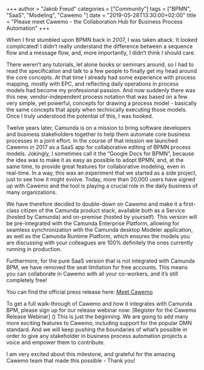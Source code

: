 +++
author = "Jakob Freud"
categories = ["Community"]
tags = ["BPMN", "SaaS", "Modeling", "Cawemo "]
date = "2019-05-28T13:30:00+02:00"
title = "Please meet Cawemo - the Collaboration Hub for Business Process Automation"
+++

When I first stumbled upon BPMN back in 2007, I was taken aback. It looked complicated! I didn’t really understand the difference between a sequence flow and a message flow, and, more importantly, I didn’t think I should care.

<!--more-->
There weren’t any tutorials, let alone books or seminars around, so I had to read the specification and talk to a few people to finally get my head around the core concepts. At that time I already had some experience with process mapping, mostly with EPC, and reflecting daily operations in process models had become my professional passion. And now suddenly there was this new, vendor-independent process notation that was based on a few very simple, yet powerful, concepts for drawing a process model - basically the same concepts that apply when technically executing those models. Once I truly understood the potential of this, I was hooked.

Twelve years later, Camunda is on a mission to bring software developers and business stakeholders together to help  them automate core business processes in a joint effort. In the course of that mission we launched Cawemo in 2017 as a SaaS app for collaborative editing of BPMN process models. Jokingly, I sometimes call it the “Google Docs for BPMN”, because the idea was to make it as easy as possible to adopt BPMN, and, at the same time, to provide great features for collaborative modeling, even in real-time. In a way, this was an experiment that we started as a side project, just to see how it might evolve. Today, more than 20,000 users have signed up with Cawemo and the tool is playing a crucial role in the daily business of many organizations.

We have therefore decided to double-down on Cawemo and make it a first-class citizen of the Camunda product stack, available both as a Service (hosted by Camunda) and on-premise (hosted by yourself). This version will be pre-integrated with the Camunda Enterprise Platform,  allowing for seamless synchronization with the Camunda desktop Modeler application, as well as the Camunda Runtime Platform, which ensures the models you are discussing with your colleagues are 100% definitely the ones currently running in production.

Furthermore, for the pure SaaS version that is not integrated with Camunda BPM, we have removed the seat limitation for free accounts. This means you can collaborate in Cawemo with all your co-workers, and it’s still completely free!

You can find the official press release here: [Meet Cawemo]()

To get a full walk-through of Cawemo and how it integrates with Camunda BPM, please sign up for our release webinar now: [Register for the Cawemo Release Webinar]
()
This is just the beginning. We are going to add many more exciting features to Cawemo, including support for the popular DMN standard. And we will keep pushing the boundaries of what’s possible in order to give any stakeholder in business process automation projects a voice and empower them to contribute.

I am very excited about this milestone, and grateful for the amazing Cawemo team that made this possible - Thank you!
